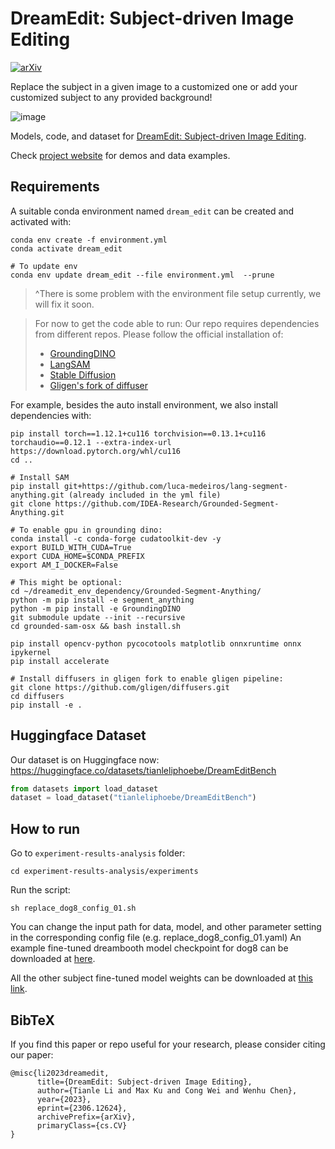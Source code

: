 # DreamEdit: Subject-driven Image Editing
[![arXiv](https://img.shields.io/badge/arXiv-2306.12624-b31b1b.svg)](https://arxiv.org/abs/2306.12624)

Replace the subject in a given image to a customized one or add your customized subject to any provided background!

![image](https://github.com/DreamEditBenchTeam/DreamEdit/assets/34955859/b66e3809-967d-46d5-a3ba-87879550106b)

Models, code, and dataset for [DreamEdit: Subject-driven Image Editing](https://arxiv.org/abs/2306.12624).

Check [project website](https://dreameditbenchteam.github.io/) for demos and data examples.


## Requirements
A suitable conda environment named `dream_edit` can be created and activated with:

```shell
conda env create -f environment.yml
conda activate dream_edit

# To update env
conda env update dream_edit --file environment.yml  --prune
```
> ^There is some problem with the environment file setup currently, we will fix it soon.

> For now to get the code able to run:
> Our repo requires dependencies from different repos. Please follow the official installation of:
> * [GroundingDINO](https://github.com/IDEA-Research/GroundingDINO)
> * [LangSAM](https://github.com/luca-medeiros/lang-segment-anything/tree/main)
> * [Stable Diffusion](https://github.com/CompVis/stable-diffusion)
> * [Gligen's fork of diffuser](https://github.com/gligen/diffusers)

For example, besides the auto install environment, we also install dependencies with:
```
pip install torch==1.12.1+cu116 torchvision==0.13.1+cu116 torchaudio==0.12.1 --extra-index-url https://download.pytorch.org/whl/cu116
cd ..

# Install SAM
pip install git+https://github.com/luca-medeiros/lang-segment-anything.git (already included in the yml file)
git clone https://github.com/IDEA-Research/Grounded-Segment-Anything.git

# To enable gpu in grounding dino:
conda install -c conda-forge cudatoolkit-dev -y
export BUILD_WITH_CUDA=True
export CUDA_HOME=$CONDA_PREFIX
export AM_I_DOCKER=False

# This might be optional:
cd ~/dreamedit_env_dependency/Grounded-Segment-Anything/
python -m pip install -e segment_anything
python -m pip install -e GroundingDINO
git submodule update --init --recursive
cd grounded-sam-osx && bash install.sh

pip install opencv-python pycocotools matplotlib onnxruntime onnx ipykernel
pip install accelerate

# Install diffusers in gligen fork to enable gligen pipeline:
git clone https://github.com/gligen/diffusers.git
cd diffusers
pip install -e .
```



## Huggingface Dataset
Our dataset is on Huggingface now: https://huggingface.co/datasets/tianleliphoebe/DreamEditBench
```python
from datasets import load_dataset
dataset = load_dataset("tianleliphoebe/DreamEditBench")
```

## How to run
Go to `experiment-results-analysis` folder:
```
cd experiment-results-analysis/experiments
```

Run the script:
```
sh replace_dog8_config_01.sh
```
You can change the input path for data, model, and other parameter setting in the corresponding config file (e.g. replace_dog8_config_01.yaml)
An example fine-tuned dreambooth model checkpoint for dog8 can be downloaded at [here](https://drive.google.com/file/d/1aSyA6CsCchYC1l9DxJiy0CrJsht0K0sj/view?usp=sharing).

All the other subject fine-tuned model weights can be downloaded at [this link](https://vault.cs.uwaterloo.ca/s/EiNjg9yTAKEFgF2).


## BibTeX

If you find this paper or repo useful for your research, please consider citing our paper:
```
@misc{li2023dreamedit,
      title={DreamEdit: Subject-driven Image Editing}, 
      author={Tianle Li and Max Ku and Cong Wei and Wenhu Chen},
      year={2023},
      eprint={2306.12624},
      archivePrefix={arXiv},
      primaryClass={cs.CV}
}
```
